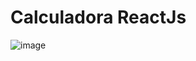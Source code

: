 # Calculadora ReactJs

![image](https://user-images.githubusercontent.com/51385145/232252909-1b0a5c87-339d-4368-8998-cf679f450aa7.png)
